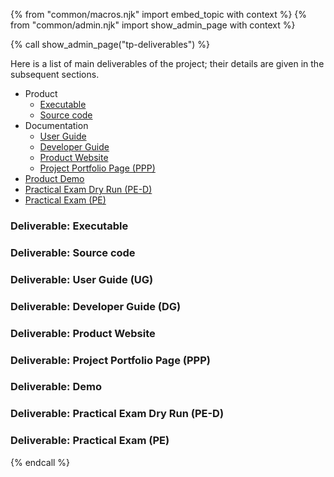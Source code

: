 {% from "common/macros.njk" import embed_topic with context %}
{% from "common/admin.njk" import show_admin_page with context %}

{% call show_admin_page("tp-deliverables") %}
<div id="main">

Here is a list of main deliverables of the project; their details are given in the subsequent sections.
* Product
  * [Executable](#deliverable-executable)
  * [Source code](#deliverable-source-code)
* Documentation
  * [User Guide](#deliverable-user-guide-ug)
  * [Developer Guide](#deliverable-developer-guide-dg)
  * [Product Website](#deliverable-product-website)
  * [Project Portfolio Page (PPP)](#deliverable-tp-portfolio-page-ppp)
* [Product Demo](#deliverable-demo)
* [Practical Exam Dry Run (PE-D)](#deliverable-practical-exam-dry-run-pe-d)
* [Practical Exam (PE)](#deliverable-practical-exam-pe)


### <div class="text-white bg-info p-1">Deliverable: Executable</div>
<span id="tp-deliverables-executable">
<include src="tp-deliverables-executable.md" />
</span>

### <div class="text-white bg-info p-1">Deliverable: Source code</div>
<span id="tp-deliverables-sourcecode">
<include src="tp-deliverables-sourcecode.md" />
</span>

### <div class="text-white bg-info p-1">Deliverable: User Guide (UG)</div>
<span id="tp-deliverables-ug">
<include src="tp-deliverables-ug.md" />
</span>

### <div class="text-white bg-info p-1">Deliverable: Developer Guide (DG)</div>
<span id="tp-deliverables-dg">
<include src="tp-deliverables-dg.md" />
</span>

### <div class="text-white bg-info p-1">Deliverable: Product Website</div>
<span id="tp-deliverables-website">
<include src="tp-deliverables-website.md" />
</span>

### <div class="text-white bg-info p-1">Deliverable: Project Portfolio Page (PPP)</div>
<span id="tp-deliverables-ppp">
<include src="tp-deliverables-ppp.md" />
</span>

### <div class="text-white bg-info p-1">Deliverable: Demo</div>
<span id="tp-deliverables-demo">
<include src="tp-deliverables-demo.md" />
</span>

### <div class="text-white bg-primary p-1">Deliverable: Practical Exam Dry Run (PE-D)</div>
<span id="tp-deliverables-practicalexam-dry-run">
<include src="tp-deliverables-ped.md" />
</span>

### <div class="text-white bg-success p-1">Deliverable: Practical Exam (PE)</div>
<span id="tp-deliverables-practicalexam">
<include src="tp-deliverables-pe.md" />
</span>

</div>

{% endcall %}
